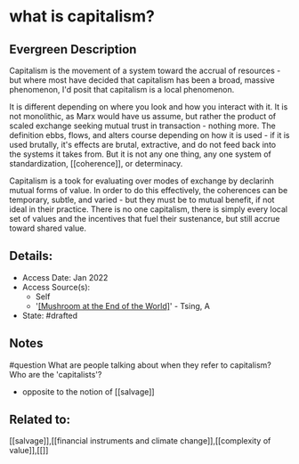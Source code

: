 # what is capitalism?
## Evergreen Description
Capitalism is the movement of a system toward the accrual of resources - but where most have decided that capitalism has been a broad, massive phenomenon, I'd posit that capitalism is a local phenomenon.

It is different depending on where you look and how you interact with it. It is not monolithic, as Marx would have us assume, but rather the product of scaled exchange seeking mutual trust in transaction - nothing more. The definition ebbs, flows, and alters course depending on how it is used - if it is used brutally, it's effects are brutal, extractive, and do not feed back into the systems it takes from. But it is not any one thing, any one system of standardization, [[coherence]], or determinacy.

Capitalism is a took for evaluating over modes of exchange by declarinh mutual forms of value. In order to do this effectively, the coherences can be temporary, subtle, and varied - but they must be to mutual benefit, if not ideal in their practice. There is no one capitalism, there is simply every local set of values and the incentives that fuel their sustenance, but still accrue toward shared value.
## Details:
- Access Date: Jan 2022
- Access Source(s): 
	- Self
	- '[[Mushroom at the End of the World]](https://www.goodreads.com/book/show/25510906-the-mushroom-at-the-end-of-the-world)' - Tsing, A
- State: #drafted

## Notes
#question What are people talking about when they refer to capitalism? Who are the 'capitalists'?

- opposite to the notion of [[salvage]]

## Related to: 
[[salvage]],[[financial instruments and climate change]],[[complexity of value]],[[]]